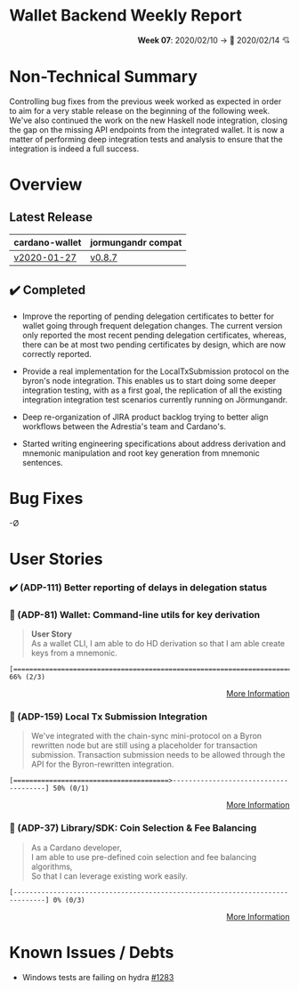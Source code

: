 # Wallet Backend Weekly Report

<p align="right">
  <strong>Week 07</strong>: 2020/02/10 → 💞 2020/02/14 💘
</p>

# Non-Technical Summary

Controlling bug fixes from the previous week worked as expected in order to 
aim for a very stable release on the beginning of the following week. We've 
also continued the work on the new Haskell node integration, closing the gap
on the missing API endpoints from the integrated wallet. It is now a matter 
of performing deep integration tests and analysis to ensure that the integration
is indeed a full success.

# Overview

## Latest Release

cardano-wallet                                                                    | jormungandr compat
---                                                                               | ---
[v2020-01-27](https://github.com/input-output-hk/cardano-wallet/tree/v2020-01-27) | [v0.8.7](https://github.com/input-output-hk/jormungandr/releases/tag/v0.8.7)

## :heavy_check_mark: Completed

- Improve the reporting of pending delegation certificates
  to better for wallet going through frequent delegation changes.
  The current version only reported the most recent pending 
  delegation certificates, whereas, there can be at most two 
  pending certificates by design, which are now correctly reported.

- Provide a real implementation for the LocalTxSubmission protocol
  on the byron's node integration. This enables us to start doing 
  some deeper integration testing, with as a first goal, the replication
  of all the existing integration integration test scenarios currently
  running on Jörmungandr. 

- Deep re-organization of JIRA product backlog trying to better
  align workflows between the Adrestia's team and Cardano's.

- Started writing engineering specifications about address derivation
  and mnemonic manipulation and root key generation from mnemonic 
  sentences. 

# Bug Fixes

-Ø

# User Stories

### :heavy_check_mark: (ADP-111) Better reporting of delays in delegation status

### :hammer: (ADP-81) Wallet: Command-line utils for key derivation

> **User Story**  
> As a wallet CLI,
> I am able to do HD derivation
> so that I am able create keys from a mnemonic.

```
[==============================================================================] 66% (2/3)
```

<p align="right">
  <a target="_blank" href="https://jira.iohk.io/browse/ADP-81">More Information</a>
</p>


### :hammer: (ADP-159) Local Tx Submission Integration

> We've integrated with the chain-sync mini-protocol on a Byron rewritten node
> but are still using a placeholder for transaction submission. Transaction
> submission needs to be allowed through the API for the Byron-rewritten
> integration.

```
[=======================================>--------------------------------------] 50% (0/1)
```

<p align="right">
  <a target="_blank" href="https://jira.iohk.io/browse/ADP-159">More Information</a>
</p>

### :hammer: (ADP-37) Library/SDK: Coin Selection & Fee Balancing

> As a Cardano developer,  
> I am able to use pre-defined coin selection and fee balancing algorithms,  
> So that I can leverage existing work easily.   

```
[------------------------------------------------------------------------------] 0% (0/3)
```

<p align="right">
  <a target="_blank" href="https://jira.iohk.io/browse/ADP-37">More Information</a>
</p>


# Known Issues / Debts

-  Windows tests are failing on hydra [#1283](https://github.com/input-output-hk/cardano-wallet/issues/1283) 
